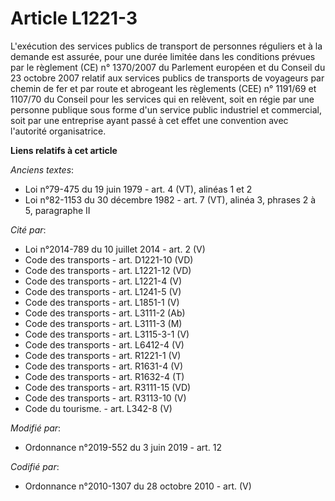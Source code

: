 # Article L1221-3

L'exécution des services publics de transport de personnes réguliers et à la demande est assurée, pour une durée limitée dans
les conditions prévues par le règlement (CE) n° 1370/2007 du Parlement européen et du Conseil du 23 octobre 2007 relatif aux
services publics de transports de voyageurs par chemin de fer et par route et abrogeant les règlements (CEE) n° 1191/69 et
1107/70 du Conseil pour les services qui en relèvent, soit en régie par une personne publique sous forme d'un service public
industriel et commercial, soit par une entreprise ayant passé à cet effet une convention avec l'autorité organisatrice.

**Liens relatifs à cet article**

_Anciens textes_:

  - Loi n°79-475 du 19 juin 1979 - art. 4 (VT), alinéas 1 et 2
  - Loi n°82-1153 du 30 décembre 1982 - art. 7 (VT), alinéa 3, phrases 2 à 5, paragraphe II

_Cité par_:

  - Loi n°2014-789 du 10 juillet 2014 - art. 2 (V)
  - Code des transports - art. D1221-10 (VD)
  - Code des transports - art. L1221-12 (VD)
  - Code des transports - art. L1221-4 (V)
  - Code des transports - art. L1241-5 (V)
  - Code des transports - art. L1851-1 (V)
  - Code des transports - art. L3111-2 (Ab)
  - Code des transports - art. L3111-3 (M)
  - Code des transports - art. L3115-3-1 (V)
  - Code des transports - art. L6412-4 (V)
  - Code des transports - art. R1221-1 (V)
  - Code des transports - art. R1631-4 (V)
  - Code des transports - art. R1632-4 (T)
  - Code des transports - art. R3111-15 (VD)
  - Code des transports - art. R3113-10 (V)
  - Code du tourisme. - art. L342-8 (V)

_Modifié par_:

  - Ordonnance n°2019-552 du 3 juin 2019 - art. 12

_Codifié par_:

  - Ordonnance n°2010-1307 du 28 octobre 2010 - art. (V)
